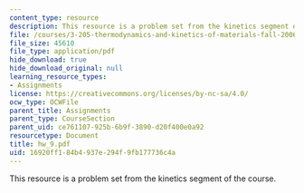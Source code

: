 ```yaml
---
content_type: resource
description: This resource is a problem set from the kinetics segment of the course.
file: /courses/3-205-thermodynamics-and-kinetics-of-materials-fall-2006/16920ff184b4937e294f9fb177736c4a_hw_9.pdf
file_size: 45610
file_type: application/pdf
hide_download: true
hide_download_original: null
learning_resource_types:
- Assignments
license: https://creativecommons.org/licenses/by-nc-sa/4.0/
ocw_type: OCWFile
parent_title: Assignments
parent_type: CourseSection
parent_uid: ce761107-925b-6b9f-3890-d20f400e0a92
resourcetype: Document
title: hw_9.pdf
uid: 16920ff1-84b4-937e-294f-9fb177736c4a
---
```

This resource is a problem set from the kinetics segment of the course.